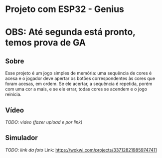 # Projeto com ESP32 - Genius

# OBS: Até segunda está pronto, temos prova de GA

## Sobre

Esse projeto é um jogo simples de memória: uma sequência de cores é acesa e o jogador deve apertar os botões correspondentes às cores que foram acesas, em ordem. Se ele acertar, a sequência é repetida, porém com uma cor a mais, e se ele errar, todas cores se acendem e o jogo reinicia.

## Vídeo

_TODO: video (fazer upload e por link)_

## Simulador

_TODO: link da foto_
Link: <https://wokwi.com/projects/337128219859747411>
